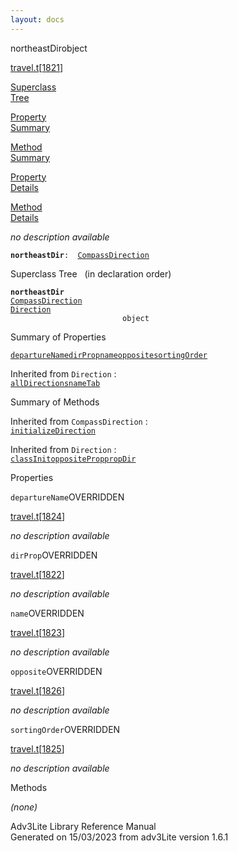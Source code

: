 ```yaml
---
layout: docs
---
```

<span class="title">northeastDir</span><span class="type">object</span>

[travel.t](../file/travel.t.html)\[[1821](../source/travel.t.html#1821)\]

[Superclass  
Tree](#_SuperClassTree_)

[Property  
Summary](#_PropSummary_)

[Method  
Summary](#_MethodSummary_)

[Property  
Details](#_Properties_)

[Method  
Details](#_Methods_)

<div class="fdesc">

*no description available*

**`northeastDir`**` :   `[`CompassDirection`](../object/CompassDirection.html)

</div>

<span id="_SuperClassTree_"></span>

<div class="mjhd">

<span class="hdln">Superclass Tree</span>   (in declaration order)

</div>

**`northeastDir`**  
[`CompassDirection`](../object/CompassDirection.html)  
[`Direction`](../object/Direction.html)  
`                         object`  
<span id="_PropSummary_"></span>

<div class="mjhd">

<span class="hdln">Summary of Properties</span>  

</div>

[`departureName`](#departureName)[`dirProp`](#dirProp)[`name`](#name)[`opposite`](#opposite)[`sortingOrder`](#sortingOrder)



Inherited from `Direction` :  
[`allDirections`](../object/Direction.html#allDirections)[`nameTab`](../object/Direction.html#nameTab)

<span id="_MethodSummary_"></span>

<div class="mjhd">

<span class="hdln">Summary of Methods</span>  

</div>



Inherited from `CompassDirection` :  
[`initializeDirection`](../object/CompassDirection.html#initializeDirection)

Inherited from `Direction` :  
[`classInit`](../object/Direction.html#classInit)[`oppositeProp`](../object/Direction.html#oppositeProp)[`propDir`](../object/Direction.html#propDir)

<span id="_Properties_"></span>

<div class="mjhd">

<span class="hdln">Properties</span>  

</div>

<span id="departureName"></span>

`departureName`<span class="rem">OVERRIDDEN</span>

[travel.t](../file/travel.t.html)\[[1824](../source/travel.t.html#1824)\]

<div class="desc">

*no description available*

</div>

<span id="dirProp"></span>

`dirProp`<span class="rem">OVERRIDDEN</span>

[travel.t](../file/travel.t.html)\[[1822](../source/travel.t.html#1822)\]

<div class="desc">

*no description available*

</div>

<span id="name"></span>

`name`<span class="rem">OVERRIDDEN</span>

[travel.t](../file/travel.t.html)\[[1823](../source/travel.t.html#1823)\]

<div class="desc">

*no description available*

</div>

<span id="opposite"></span>

`opposite`<span class="rem">OVERRIDDEN</span>

[travel.t](../file/travel.t.html)\[[1826](../source/travel.t.html#1826)\]

<div class="desc">

*no description available*

</div>

<span id="sortingOrder"></span>

`sortingOrder`<span class="rem">OVERRIDDEN</span>

[travel.t](../file/travel.t.html)\[[1825](../source/travel.t.html#1825)\]

<div class="desc">

*no description available*

</div>

<span id="_Methods_"></span>

<div class="mjhd">

<span class="hdln">Methods</span>  

</div>

*(none)*

<div class="ftr">

Adv3Lite Library Reference Manual  
Generated on 15/03/2023 from adv3Lite version 1.6.1

</div>
